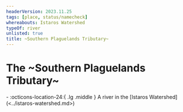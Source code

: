 ```yaml
---
headerVersion: 2023.11.25
tags: [place, status/namecheck]
whereabouts: Istaros Watershed
typeOf: river
unlisted: true
title: ~Southern Plaguelands Tributary~
---
```

# The ~Southern Plaguelands Tributary~
<div class="grid cards ext-narrow-margin ext-one-column" markdown>
-    :octicons-location-24:{ .lg .middle } A river in the [Istaros Watershed](<../istaros-watershed.md>)  
</div>


